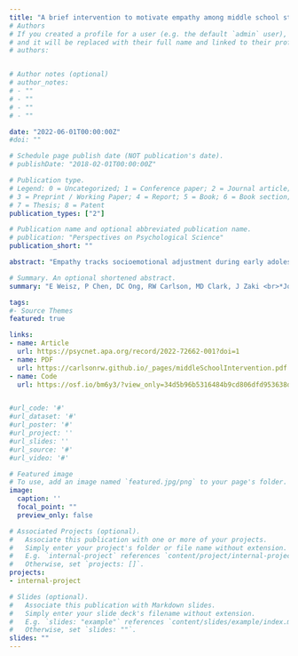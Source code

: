 ```yaml
---
title: "A brief intervention to motivate empathy among middle school students"
# Authors
# If you created a profile for a user (e.g. the default `admin` user), write the username (folder name) here 
# and it will be replaced with their full name and linked to their profile.
# authors:


# Author notes (optional)
# author_notes:
# - ""
# - ""
# - ""
# - ""

date: "2022-06-01T00:00:00Z"
#doi: ""

# Schedule page publish date (NOT publication's date).
# publishDate: "2018-02-01T00:00:00Z"

# Publication type.
# Legend: 0 = Uncategorized; 1 = Conference paper; 2 = Journal article;
# 3 = Preprint / Working Paper; 4 = Report; 5 = Book; 6 = Book section;
# 7 = Thesis; 8 = Patent
publication_types: ["2"]

# Publication name and optional abbreviated publication name.
# publication: "Perspectives on Psychological Science"
publication_short: ""

abstract: "Empathy tracks socioemotional adjustment during early adolescence, yet adolescents this age tend to show reductions in empathy compared with younger children. Here we took a novel approach to building empathy among early adolescents in four middle schools (n = 857). Rather than addressing the ability to empathize, we targeted the motivation to empathize. To do so, we leveraged strategies demonstrated to change motivation among early adolescents: social norms and mindsets. Compared with those in other conditions, students who received a norms-based intervention reported greater motivation to empathize with others, which was in turn associated with increased peer-reported prosocial behaviors, as well as lower levels of loneliness and aggression. The effects of this norms condition were strongest at schools with relatively high engagement with the intervention. Findings suggest a novel avenue for increasing empathy among early adolescents-focusing on peer-driven motivation-and underscore the importance of context in shaping intervention outcomes."

# Summary. An optional shortened abstract.
summary: "E Weisz, P Chen, DC Ong, RW Carlson, MD Clark, J Zaki <br>*Journal of Experimental Psychology: General* "

tags:
#- Source Themes
featured: true

links:
- name: Article 
  url: https://psycnet.apa.org/record/2022-72662-001?doi=1
- name: PDF
  url: https://carlsonrw.github.io/_pages/middleSchoolIntervention.pdf
- name: Code
  url: https://osf.io/bm6y3/?view_only=34d5b96b5316484b9cd806dfd953638d


#url_code: '#'
#url_dataset: '#'
#url_poster: '#'
#url_project: ''
#url_slides: ''
#url_source: '#'
#url_video: '#'

# Featured image
# To use, add an image named `featured.jpg/png` to your page's folder. 
image:
  caption: ''
  focal_point: ""
  preview_only: false

# Associated Projects (optional).
#   Associate this publication with one or more of your projects.
#   Simply enter your project's folder or file name without extension.
#   E.g. `internal-project` references `content/project/internal-project/index.md`.
#   Otherwise, set `projects: []`.
projects:
- internal-project

# Slides (optional).
#   Associate this publication with Markdown slides.
#   Simply enter your slide deck's filename without extension.
#   E.g. `slides: "example"` references `content/slides/example/index.md`.
#   Otherwise, set `slides: ""`.
slides: ""
---
```


